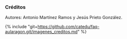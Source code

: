### Créditos

Autores: Antonio Martínez Ramos y Jesús Prieto González.

{% include "git+https://github.com/catedu/faq-aularagon.git/imagenes_creditos.md" %}